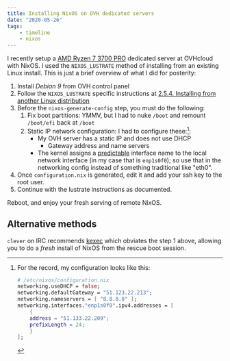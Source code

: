 ```yaml
---
title: Installing NixOS on OVH dedicated servers
date: "2020-05-26"
tags:
    - timeline 
    - nixos
---
```


I recently setup a [AMD Ryzen 7 3700 PRO](https://www.ovh.com/ca/en/dedicated-servers/infra/infra-limited-edition-2/) dedicated server at OVHcloud with NixOS. I used the `NIXOS_LUSTRATE` method of installing from an existing Linux install. This is just a brief overview of what I did for posterity:

1. Install *Debian 9* from OVH control panel
1. Follow the `NIXOS_LUSTRATE` specific instructions at [2.5.4. Installing from another Linux distribution](https://nixos.org/nixos/manual/#sec-installing-from-other-distro)
1. Before the `nixos-generate-config` step, you must do the following:
   1. Fix boot partitions: YMMV, but I had to nuke `/boot` and remount `/boot/efi` back at `/boot`
   1. Static IP network configuration: I had to configure these:[^cfg]:
      - My OVH server has a static IP and does not use DHCP
        - Gateway address and name servers
      - The kernel assigns a [predictable](https://www.freedesktop.org/wiki/Software/systemd/PredictableNetworkInterfaceNames/) interface name to the local network interface (in my case that is `enp1s0f0`); so use that in the networking config instead of something traditional like "eth0".
1. Once `configuration.nix` is generated, edit it and add your ssh key to the root user.
1. Continue with the lustrate instructions as documented.

Reboot, and enjoy your fresh serving of remote NixOS.

## Alternative methods

`clever` on IRC recommends [kexec](https://github.com/cleverca22/nix-tests/tree/master/kexec) which obviates the step 1 above, allowing you to do a *fresh* install of NixOS from the rescue boot session.
      
[^cfg]: For the record, my configuration looks like this:
    ```nix
    # /etc/nixos/configuration.nix
    networking.useDHCP = false;
    networking.defaultGateway = "51.123.22.213";
    networking.nameservers = [ "8.8.8.8" ];
    networking.interfaces."enp1s0f0".ipv4.addresses = [
        {
        address = "51.133.22.209";
        prefixLength = 24;
        }
    ];
    ```
